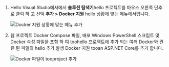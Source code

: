 1. Hello Visual Studio에서에서 **솔루션 탐색기**hello 프로젝트를 마우스 오른쪽 단추로 클릭 하 고 선택 **추가 > Docker 지원** hello 상황에 맞는 메뉴에서입니다.
   
    ![Docker 지원 상황에 맞는 메뉴 추가](media/vs-azure-tools-docker-add-docker-support/docker-support-context-menu.png)
2. 웹 프로젝트 Docker Compose 파일, 배포 Windows PowerShell 스크립트 및 Docker 속성 파일을 포함 하 여 toohello 프로젝트에 추가 되는 여러 Docker와 관련 된 파일의 hello 추가 발생 Docker 지원 tooan ASP.NET Core를 추가 합니다. 
   
    ![Docker 파일이 tooproject 추가](media/vs-azure-tools-docker-add-docker-support/docker-files-added.png)



